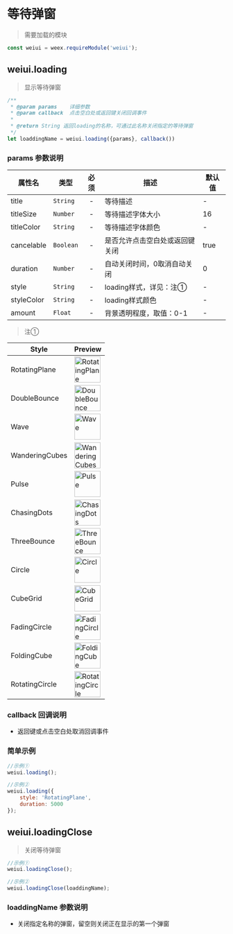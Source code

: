 # 等待弹窗

> 需要加载的模块

```js
const weiui = weex.requireModule('weiui');
```

## weiui.loading

> 显示等待弹窗

```js
/**
 * @param params    详细参数
 * @param callback  点击空白处或返回键关闭回调事件
 * 
 * @return String 返回loading的名称，可通过此名称关闭指定的等待弹窗
 */
let loaddingName = weiui.loading({params}, callback())
```

### params 参数说明

| 属性名 | 类型 | 必须 | 描述 | 默认值 |
| --- | --- | :-: | --- | --- |
| title | `String` | - | 等待描述 | - |
| titleSize | `Number` | - | 等待描述字体大小 | 16 |
| titleColor | `String` | - | 等待描述字体颜色 | - |
| cancelable | `Boolean` | - | 是否允许点击空白处或返回键关闭 | true |
| duration | `Number` | - | 自动关闭时间，0取消自动关闭 | 0 |
| style | `String` | - | loading样式，详见：注① | - |
| styleColor | `String` | - | loading样式颜色 | - |
| amount | `Float ` | - | 背景透明程度，取值：0-1 | - |

> 注①

Style | Preview
------------     |   -------------
RotatingPlane    | <img src='./media/RotatingPlane.gif' alt='RotatingPlane' width="60px" height="60px"/>
DoubleBounce     | <img src='./media/DoubleBounce.gif' alt='DoubleBounce' width="60px" height="60px"/>
Wave             | <img src='./media/Wave.gif' alt='Wave' width="60px" height="60px"/>
WanderingCubes   | <img src='./media/WanderingCubes.gif' alt='WanderingCubes' width="60px" height="60px"/>
Pulse            | <img src='./media/Pulse.gif' alt='Pulse' width="60px" height="60px"/>
ChasingDots      | <img src='./media/ChasingDots.gif' alt='ChasingDots' width="60px" height="60px"/>
ThreeBounce      | <img src='./media/ThreeBounce.gif' alt='ThreeBounce' width="60px" height="60px"/>
Circle           | <img src='./media/Circle.gif' alt='Circle' width="60px" height="60px"/>
CubeGrid         | <img src='./media/CubeGrid.gif' alt='CubeGrid' width="60px" height="60px"/>
FadingCircle     | <img src='./media/FadingCircle.gif' alt='FadingCircle' width="60px" height="60px"/>
FoldingCube      | <img src='./media/FoldingCube.gif' alt='FoldingCube' width="60px" height="60px"/>
RotatingCircle   | <img src='./media/RotatingCircle.gif' alt='RotatingCircle' width="60px" height="60px"/>

### callback 回调说明

* 返回键或点击空白处取消回调事件

### 简单示例

```js
//示例①
weiui.loading();

//示例②
weiui.loading({
    style: 'RotatingPlane',
    duration: 5000
});
```

## weiui.loadingClose

> 关闭等待弹窗

```js
//示例①
weiui.loadingClose();

//示例②
weiui.loadingClose(loaddingName);
```

### loaddingName 参数说明

* 关闭指定名称的弹窗，留空则关闭正在显示的第一个弹窗


